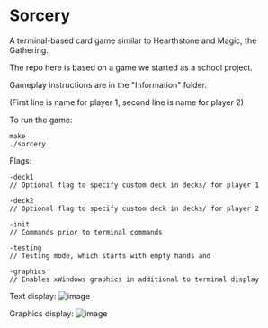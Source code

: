 # Sorcery
A terminal-based card game similar to Hearthstone and Magic, the Gathering.

The repo here is based on a game we started as a school project.

Gameplay instructions are in the "Information" folder.

(First line is name for player 1, second line is name for player 2)

To run the game:
```
make
./sorcery
```

Flags:
```
-deck1
// Optional flag to specify custom deck in decks/ for player 1

-deck2
// Optional flag to specify custom deck in decks/ for player 2

-init
// Commands prior to terminal commands

-testing
// Testing mode, which starts with empty hands and 

-graphics
// Enables xWindows graphics in additional to terminal display
```

Text display:
![image](https://github.com/julienliang2740/Sorcery/assets/88892980/b7ed82c7-1eb8-4088-9998-20ace2b9b4e7)

Graphics display:
![image](https://github.com/julienliang2740/Sorcery/assets/88892980/a29fcaea-3a72-481b-976d-44c58bf5f012)

